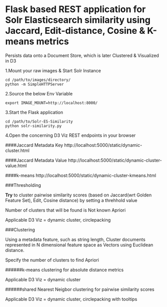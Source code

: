 
# Flask based REST application for Solr Elasticsearch similarity using Jaccard, Edit-distance, Cosine & K-means metrics

Persists data onto a Document Store, which is later Clustered & Visualized in D3

1.Mount your raw images & Start Solr Instance

```
cd /path/to/images/directory/
python -m SimpleHTTPServer
```

2.Source the below Env Variable
```
export IMAGE_MOUNT=http://localhost:8000/
```

3.Start the Flask application
```
cd /path/to/Solr-ES-Similarity
python solr-similarity.py
```


4.Open the concerning D3 Viz REST endpoints in your browser

####Jaccard Metadata Key
http://localhost:5000/static/dynamic-cluster.html

####Jaccard Metadata Value
http://localhost:5000/static/dynamic-cluster-value.html

####k-means
http://localhost:5000/static/dynamic-cluster-kmeans.html


###Thresholding

**Try** to cluster pairwise similarity scores (based on Jaccard(wrt Golden Feature Set), Edit, Cosine distance)
by setting a threhhold value

Number of clusters that will be found is Not known Apriori

Applicable D3 Viz = dynamic cluster, circlepacking


###Clustering

Using a metadata feature, such as string length, Cluster documents represented in N dimensional feature space as Vectors
using Euclidean distance.

Specify the number of clusters to find Apriori

######k-means clustering for absolute distance metrics

Applicable D3 Viz = dynamic cluster

######shared Nearest Neigbor clustering for pairwise similarity scores

Applicable D3 Viz = dynamic cluster, circlepacking with tooltips